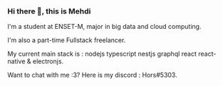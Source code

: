### Hi there 👋, this is Mehdi

<!--
**didolehbal/didolehbal** is a ✨ _special_ ✨ repository because its `README.md` (this file) appears on your GitHub profile.

Here are some ideas to get you started:

- 🔭 I’m currently working on ...
- 🌱 I’m currently learning ...
- 👯 I’m looking to collaborate on ...
- 🤔 I’m looking for help with ...
- 💬 Ask me about ...
- 📫 How to reach me: ...
- 😄 Pronouns: ...
- ⚡ Fun fact: ...
-->
I'm a student at ENSET-M, major in big data and cloud computing.

I'm also a part-time Fullstack freelancer.

My current main stack is : nodejs typescript nestjs graphql react react-native & electronjs.

Want to chat with me :3? Here is my discord : Hors#5303.
